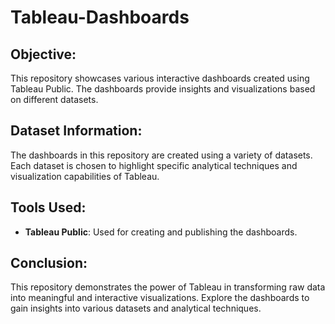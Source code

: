 # Tableau-Dashboards
## Objective:
This repository showcases various interactive dashboards created using Tableau Public. The dashboards provide insights and visualizations based on different datasets.

## Dataset Information:
The dashboards in this repository are created using a variety of datasets. Each dataset is chosen to highlight specific analytical techniques and visualization capabilities of Tableau.

## Tools Used:
- **Tableau Public**: Used for creating and publishing the dashboards.

## Conclusion:
This repository demonstrates the power of Tableau in transforming raw data into meaningful and interactive visualizations. Explore the dashboards to gain insights into various datasets and analytical techniques.
